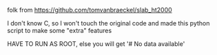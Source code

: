 folk from https://github.com/tomvanbraeckel/slab_ht2000

I don't know C, so I won't touch the original code and made this python script to make some "extra" features

HAVE TO RUN AS ROOT, else you will get '# No data available'
